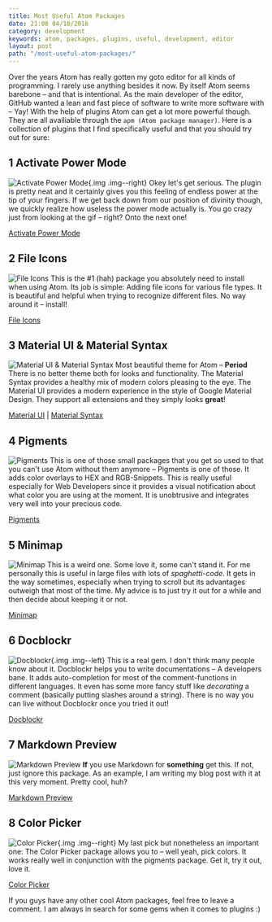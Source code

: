 ```yaml
---
title: Most Useful Atom Packages
date: 21:08 04/18/2016
category: development
keywords: atom, packages, plugins, useful, development, editor
layout: post
path: "/most-useful-atom-packages/"
---
```


Over the years Atom has really gotten my goto editor for all kinds of programming. I rarely use anything besides it now. By itself Atom seems barebone – and that is intentional. As the main developer of the editor, GitHub wanted a lean and fast piece of software to write more software with – Yay!
With the help of plugins Atom can get a lot more powerful though. They are all availiable through the `apm (Atom package manager)`. Here is a collection of plugins that I find specifically useful and that you should try out for sure:

## 1 Activate Power Mode
![Activate Power Mode](activate-power-mode.gif "best plugin EVER"){.img .img--right}
Okey let's get serious. The plugin is pretty neat and it certainly gives you this feeling of endless power at the tip of your fingers. If we get back down from our position of divinity though, we quickly realize how useless the power mode actually is. You go crazy just from looking at the gif – right? Onto the next one!

[Activate Power Mode](https://atom.io/packages/activate-power-mode)

## 2 File Icons
![File Icons](file-icons.png "File Icons")
This is the #1 (hah) package you absolutely need to install when using Atom. Its job is simple: Adding file icons for various file types. It is beautiful and helpful when trying to recognize different files. No way around it – install!

[File Icons](https://atom.io/packages/file-icons)

## 3 Material UI & Material Syntax
![Material UI & Material Syntax](material-syntax.png "Material UI & Material Syntax")
Most beautiful theme for Atom – **Period** There is no better theme both for looks and functionality. The Material Syntax provides a healthy mix of modern colors pleasing to the eye. The Material UI provides a modern experience in the style of Google Material Design. They support all extensions and they simply looks **great**!

[Material UI](https://atom.io/themes/atom-material-ui) | [Material Syntax](https://atom.io/themes/atom-material-syntax)

## 4 Pigments
![Pigments](pigments.gif "Pigments")
This is one of those small packages that you get so used to that you can't use Atom without them anymore – Pigments is one of those. It adds color overlays to HEX and RGB-Snippets. This is really useful especially for Web Developers since it provides a visual notification about what color you are using at the moment. It is unobtrusive and integrates very well into your precious code.

[Pigments](https://atom.io/packages/pigments)

## 5 Minimap
![Minimap](minimap.png "Minimap")
This is a weird one. Some love it, some can't stand it. For me personally this is useful in large files with lots of *spaghetti-code*. It gets in the way sometimes, especially when trying to scroll but its advantages outweigh that most of the time. My advice is to just try it out for a while and then decide about keeping it or not.

[Minimap](https://atom.io/packages/minimap)

## 6 Docblockr
![Docblockr](docblockr.gif "Docblockr"){.img .img--left}
This is a real gem. I don't think many people know about it. Docblockr helps you to write documentations – A developers bane. It adds auto-completion for most of the comment-functions in different languages. It even has some more fancy stuff like *decorating* a comment (basically putting slashes around a string). There is no way you can live without Docblockr once you tried it out!

[Docblockr](https://atom.io/packages/docblockr)

## 7 Markdown Preview
![Markdown Preview](markdown-preview.png "Markdown Preview")
**If** you use Markdown for **something** get this. If not, just ignore this package. As an example, I am writing my blog post with it at this very moment. Pretty cool, huh?

[Markdown Preview](https://atom.io/packages/markdown-preview)

## 8 Color Picker
![Color Picker](color-picker.gif "Color Picker"){.img .img--right}
My last pick but nonetheless an important one: The Color Picker package allows you to – well yeah, pick colors. It works really well in conjunction with the pigments package. Get it, try it out, love it.

[Color Picker](https://atom.io/packages/color-picker)

If you guys have any other cool Atom packages, feel free to leave a comment. I am always in search for some gems when it comes to plugins :)

